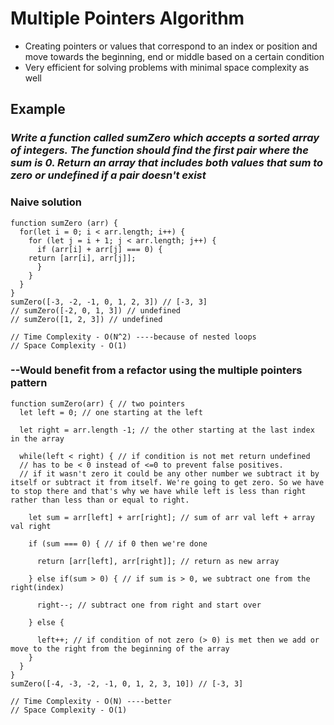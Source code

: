 # Multiple Pointers Algorithm

* Creating pointers or values that correspond to an index or position and move towards the beginning, end or middle based on a certain condition
* Very efficient for solving problems with minimal space complexity as well

## Example
  ### *Write a function called sumZero which accepts a sorted array of integers. The function should find the first pair where the sum is 0. Return an array that includes both values that sum to zero or undefined if a pair doesn't exist*


### Naive solution
    function sumZero (arr) {
      for(let i = 0; i < arr.length; i++) {
        for (let j = i + 1; j < arr.length; j++) {
          if (arr[i] + arr[j] === 0) {
        return [arr[i], arr[j]];
          }
        }
      }
    }
    sumZero([-3, -2, -1, 0, 1, 2, 3]) // [-3, 3]
    // sumZero([-2, 0, 1, 3]) // undefined
    // sumZero([1, 2, 3]) // undefined

    // Time Complexity - O(N^2) ----because of nested loops
    // Space Complexity - O(1)

### --Would benefit from a refactor using the multiple pointers pattern

    function sumZero(arr) { // two pointers
      let left = 0; // one starting at the left

      let right = arr.length -1; // the other starting at the last index in the array

      while(left < right) { // if condition is not met return undefined
      // has to be < 0 instead of <=0 to prevent false positives.
      // if it wasn't zero it could be any other number we subtract it by itself or subtract it from itself. We're going to get zero. So we have to stop there and that's why we have while left is less than right rather than less than or equal to right.

        let sum = arr[left] + arr[right]; // sum of arr val left + array val right

        if (sum === 0) { // if 0 then we're done

          return [arr[left], arr[right]]; // return as new array

        } else if(sum > 0) { // if sum is > 0, we subtract one from the right(index)

          right--; // subtract one from right and start over

        } else {

          left++; // if condition of not zero (> 0) is met then we add or move to the right from the beginning of the array
        }
      }
    }
    sumZero([-4, -3, -2, -1, 0, 1, 2, 3, 10]) // [-3, 3]

    // Time Complexity - O(N) ----better
    // Space Complexity - O(1)